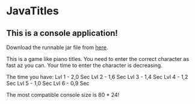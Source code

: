 <h1>JavaTitles</h1>

<h2>This is a console application!</h2>

Download the runnable jar file from <a href="http://46.101.229.103/xdavid/Projets/JavaTitles.html">here</a>.

This is a game like piano titles. You need to enter the correct character as fast az you can.
Your time to enter the character is decreasing.

The time you have:
    Lvl 1 - 2,0 Sec
    Lvl 2 - 1,6 Sec
    Lvl 3 - 1,4 Sec
    Lvl 4 - 1,2 Sec
    Lvl 5 - 1,0 Sec
    Lvl 6 - 0,9 Sec
    
The most compatible console size is 80 * 24!
